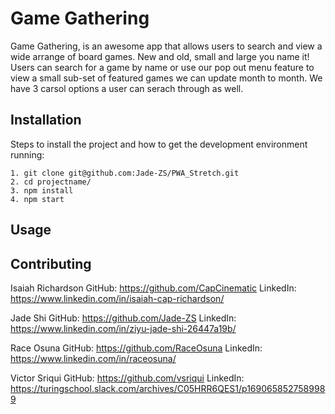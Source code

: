 # Game Gathering

Game Gathering, is an awesome app that allows users to search and view a wide arrange of board games. New and old, small and large you name it! Users can search for a game by name or use our pop out menu feature
to view a small sub-set of featured games we can update month to month. We have 3 carsol options a user can serach through as well.

## Installation

Steps to install the project and how to get the development environment running:

```
1. git clone git@github.com:Jade-ZS/PWA_Stretch.git
2. cd projectname/
3. npm install
4. npm start

```

## Usage


## Contributing

Isaiah Richardson
GitHub: https://github.com/CapCinematic
LinkedIn: https://www.linkedin.com/in/isaiah-cap-richardson/

Jade Shi
GitHub: https://github.com/Jade-ZS
LinkedIn: https://www.linkedin.com/in/ziyu-jade-shi-26447a19b/

Race Osuna
GitHub: https://github.com/RaceOsuna
LinkedIn: https://www.linkedin.com/in/raceosuna/

Victor Sriqui
GitHub: https://github.com/vsriqui
LinkedIn: https://turingschool.slack.com/archives/C05HRR6QES1/p1690658527589989

